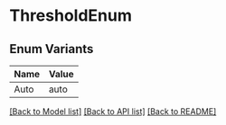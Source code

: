 # ThresholdEnum

## Enum Variants

| Name | Value |
|---- | -----|
| Auto | auto |


[[Back to Model list]](../README.md#documentation-for-models) [[Back to API list]](../README.md#documentation-for-api-endpoints) [[Back to README]](../README.md)


